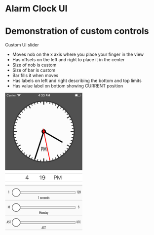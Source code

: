 # Alarm Clock UI

# Demonstration of custom controls

Custom UI slider
- Moves nob on the x axis where you place your finger in the view
- Has offsets on the left and right to place it in the center
- Size of nob is custom
- Size of bar is custom
- Bar fills it when moves
- Has labels on left and right describing the bottom and top limits
- Has value label on bottom showing CURRENT position

<img src="https://github.com/caelandailey/Alarm-Clock/blob/master/clockPreview.png" width = 250>

